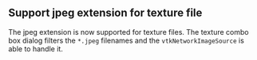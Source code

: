 ## Support jpeg extension for texture file

The jpeg extension is now supported for texture files.
The texture combo box dialog filters the `*.jpeg` filenames and the `vtkNetworkImageSource` is able to handle it.
